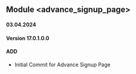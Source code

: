 ## Module <advance_signup_page>

#### 03.04.2024
#### Version 17.0.1.0.0
#### ADD
 - Initial Commit for Advance Signup Page
